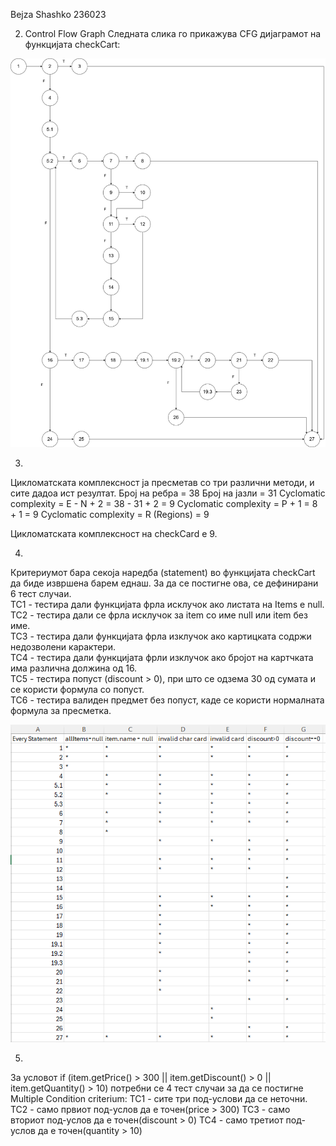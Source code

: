 Bejza Shashko 236023

2. Control Flow Graph
Следната слика го прикажува CFG дијаграмот на функцијата checkCart:

![CFG](CFG_LAB2.png)

3.
Цикломатската комплексност ја пресметав со три различни методи, и сите дадоа ист резултат.
Број на ребра = 38
Број на јазли = 31
Cyclomatic complexity = E - N + 2 = 38 - 31 + 2 = 9 
Cyclomatic complexity = P + 1 = 8 + 1 = 9
Cyclomatic complexity = R (Regions) = 9

Цикломатската комплексност на checkCard е 9.


4.
Критериумот бара секоја наредба (statement) во функцијата checkCart да биде извршена барем еднаш. За да се постигне ова, се дефинирани 6 тест случаи.  
TC1 - тестира дали функцијата фрла исклучок ако листата на Items е null.  
TC2 - тестира дали се фрла исклучок за item со име null или item без име.  
TC3 - тестира дали функцијата фрла изклучок ако картицката содржи недозволени карактери.  
TC4 - тестира дали функцијата фрли изклучок ако бројот на картчката има различна должина од 16.  
TC5 - тестира попуст (discount > 0), при што се одзема 30 од сумата и се користи формула со попуст.  
TC6 - тестира валиден предмет без попуст, каде се користи нормалната формула за пресметка.  

![Every Statement criterium](EveryStatement_LAB2.png)

5.
За условот if (item.getPrice() > 300 || item.getDiscount() > 0 || item.getQuantity() > 10) потребни се 4 тест случаи за да се постигне Multiple Condition criterium:
TC1 - сите три под-услови да се неточни.
TC2 - само првиот под-услов да е точен(price > 300)
TC3 - само вториот под-услов да е точен(discount > 0)
TC4 - само третиот под-услов да е точен(quantity > 10)
